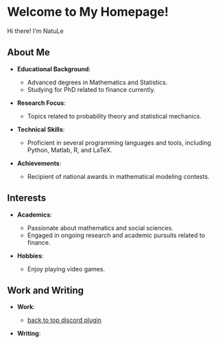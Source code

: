 

# Welcome to My Homepage!

Hi there! I'm NatuLe

## About Me

- **Educational Background**:
  - Advanced degrees in Mathematics and Statistics.
  - Studying for PhD related to finance currently.

- **Research Focus**:
  - Topics related to probability theory and statistical mechanics.

- **Technical Skills**:
  - Proficient in several programming languages and tools, including Python, Matlab, R, and LaTeX.

- **Achievements**:
  - Recipient of national awards in mathematical modeling contests.

## Interests

- **Academics**:
  - Passionate about mathematics and social sciences.
  - Engaged in ongoing research and academic pursuits related to finance.

- **Hobbies**:
  - Enjoy playing video games.


## Work and Writing
- **Work**:
  - [back to top discord plugin](https://github.com/NatuLe/back-to-top-button-in-text-area-better-discord)


- **Writing**:
  



